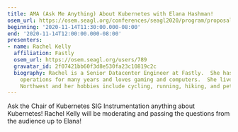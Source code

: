 ```yaml
---
title: AMA (Ask Me Anything) About Kubernetes with Elana Hashman!
osem_url: https://osem.seagl.org/conferences/seagl2020/program/proposals/814
beginning: '2020-11-14T11:30:00.000-08:00'
end: '2020-11-14T12:00:00.000-08:00'
presenters:
- name: Rachel Kelly
  affiliation: Fastly
  osem_url: https://osem.seagl.org/users/789
  gravatar_id: 2f07421bb60f3d8e530fa23c10819c2c
  biography: Rachel is a Senior Datacenter Engineer at Fastly.  She has been doing
    operations for many years and loves gaming and computers.  She lives in the Pacific
    Northwest and her hobbies include cycling, running, hiking, and petting kitties.
---
```


Ask the Chair of Kubernetes SIG Instrumentation anything about Kubernetes!  Rachel Kelly will be moderating and passing the questions from the audience up to Elana!
